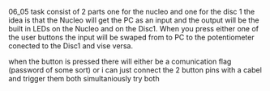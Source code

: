 06_05 task consist of 2 parts one for the nucleo and one for the disc 1
the idea is that the Nucleo will get the PC as an input and the output will be the built in LEDs on the Nucleo and on the Disc1.
When you press either one of the user buttons the input will be swaped from to PC to the potentiometer conected to the Disc1 and vise versa.

when the button is pressed there will either be a comunication flag (password of some sort) or i can just connect the 2 button pins with a cabel and trigger them both simultaniously
try both



